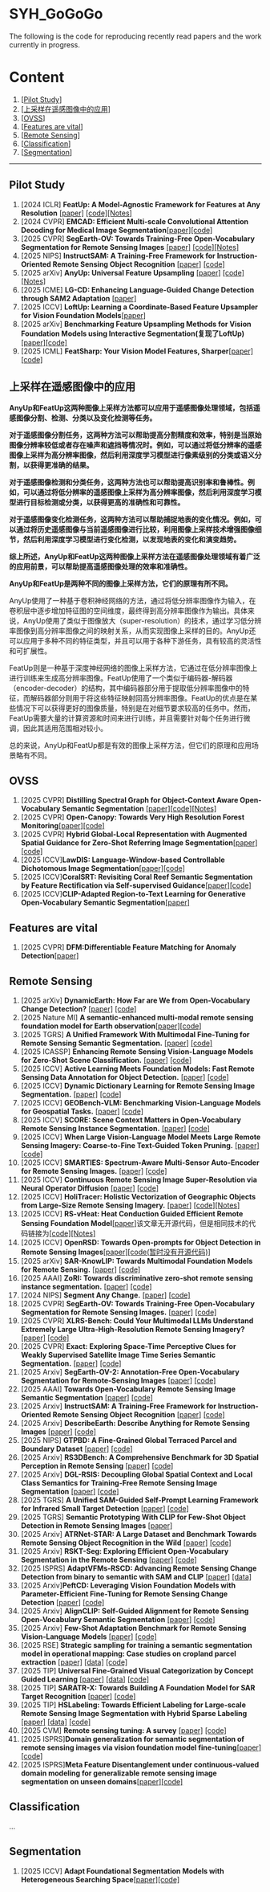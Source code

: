 # SYH_GoGoGo
The following is the code for reproducing recently read papers and the work currently in progress.
# Content
1. [[Pilot Study](#PilotStudy)]
2. [[上采样在遥感图像中的应用](#上采样与遥感)]
3. [[OVSS](#OVSS)]
4. [[Features are vital](#About_Features)]
5. [[Remote Sensing](#Remote_Sensing)]
6. [[Classification](#classification)]
7. [[Segmentation](#segmentation)]
       
-----------------------------------------------------------------------------------------------
<a name="PilotStudy"></a>  
## Pilot Study
1. [2024 ICLR] **FeatUp: A Model-Agnostic Framework for Features at Any Resolution** [[paper]](https://openreview.net/pdf?id=GkJiNn2QDF) [[code]](https://github.com/mhamilton723/FeatUp)[[Notes]](https://github.com/YanghuiSong/SYH_GoGoGo/blob/main/Notes/FeatUp.md)
2. [2024 CVPR] **EMCAD: Efficient Multi-scale Convolutional Attention Decoding for Medical Image Segmentation**[[paper]](https://openaccess.thecvf.com/content/CVPR2024/papers/Rahman_EMCAD_Efficient_Multi-scale_Convolutional_Attention_Decoding_for_Medical_Image_Segmentation_CVPR_2024_paper.pdf)[[code]](https://github.com/SLDGroup/EMCAD)   
3. [2025 CVPR] **SegEarth-OV: Towards Training-Free Open-Vocabulary Segmentation for Remote Sensing Images** [[paper]](https://openaccess.thecvf.com/content/CVPR2025/papers/Li_SegEarth-OV_Towards_Training-Free_Open-Vocabulary_Segmentation_for_Remote_Sensing_Images_CVPR_2025_paper.pdf) [[code]](https://github.com/likyoo/SegEarth-OV)[[Notes]](https://github.com/YanghuiSong/SYH_GoGoGo/blob/main/Notes/SegEarth.md)
4. [2025 NIPS] **InstructSAM: A Training-Free Framework for Instruction-Oriented Remote Sensing Object Recognition** [[paper]](https://arxiv.org/pdf/2505.15818) [[code]](https://github.com/VoyagerXvoyagerx/InstructSAM?tab=readme-ov-file)
5. [2025 arXiv] **AnyUp: Universal Feature Upsampling** [[paper]](https://arxiv.org/abs/2510.12764) [[code]](https://github.com/wimmerth/anyup)[[Notes]](https://github.com/YanghuiSong/SYH_GoGoGo/blob/main/Notes/AnyUp.md)
6. [2025 ICME] **LG-CD: Enhancing Language-Guided Change Detection through SAM2 Adaptation** [[paper]](https://arxiv.org/pdf/2509.21894)
7. [2025 ICCV] **LoftUp: Learning a Coordinate-Based Feature Upsampler for Vision Foundation Models**[[paper]](https://openaccess.thecvf.com/content/ICCV2025/papers/Huang_LoftUp_Learning_a_Coordinate-Based_Feature_Upsampler_for_Vision_Foundation_Models_ICCV_2025_paper.pdf)
8. [2025 arXiv] **Benchmarking Feature Upsampling Methods for Vision Foundation Models using Interactive Segmentation(复现了LoftUp)** [[paper]](https://arxiv.org/pdf/2505.02075)[[code]](https://github.com/havrylovv/iSegProbe)
9. [2025 ICML] **FeatSharp: Your Vision Model Features, Sharper**[[paper]](https://arxiv.org/pdf/2502.16025)[[code]](https://github.com/NVlabs/FeatSharp)

<a name="上采样与遥感"></a>  
## 上采样在遥感图像中的应用
**AnyUp和FeatUp这两种图像上采样方法都可以应用于遥感图像处理领域，包括遥感图像分割、检测、分类以及变化检测等任务。**

**对于遥感图像分割任务，这两种方法可以帮助提高分割精度和效率，特别是当原始图像分辨率较低或者存在噪声和遮挡等情况时。例如，可以通过将低分辨率的遥感图像上采样为高分辨率图像，然后利用深度学习模型进行像素级别的分类或语义分割，以获得更准确的结果。**

**对于遥感图像检测和分类任务，这两种方法也可以帮助提高识别率和鲁棒性。例如，可以通过将低分辨率的遥感图像上采样为高分辨率图像，然后利用深度学习模型进行目标检测或分类，以获得更高的准确性和可靠性。**

**对于遥感图像变化检测任务，这两种方法可以帮助捕捉地表的变化情况。例如，可以通过将历史遥感图像与当前遥感图像进行比较，利用图像上采样技术增强图像细节，然后利用深度学习模型进行变化检测，以发现地表的变化和演变趋势。**

**综上所述，AnyUp和FeatUp这两种图像上采样方法在遥感图像处理领域有着广泛的应用前景，可以帮助提高遥感图像处理的效率和准确性。**

**AnyUp和FeatUp是两种不同的图像上采样方法，它们的原理有所不同。**

AnyUp使用了一种基于卷积神经网络的方法，通过将低分辨率图像作为输入，在卷积层中逐步增加特征图的空间维度，最终得到高分辨率图像作为输出。具体来说，AnyUp使用了类似于图像放大（super-resolution）的技术，通过学习低分辨率图像到高分辨率图像之间的映射关系，从而实现图像上采样的目的。AnyUp还可以应用于多种不同的特征类型，并且可以用于各种下游任务，具有较高的灵活性和可扩展性。

FeatUp则是一种基于深度神经网络的图像上采样方法，它通过在低分辨率图像上进行训练来生成高分辨率图像。FeatUp使用了一个类似于编码器-解码器（encoder-decoder）的结构，其中编码器部分用于提取低分辨率图像中的特征，而解码器部分则用于将这些特征映射回高分辨率图像。FeatUp的优点是在某些情况下可以获得更好的图像质量，特别是在对细节要求较高的任务中。然而，FeatUp需要大量的计算资源和时间来进行训练，并且需要针对每个任务进行微调，因此其适用范围相对较小。

总的来说，AnyUp和FeatUp都是有效的图像上采样方法，但它们的原理和应用场景略有不同。


<a name="OVSS"></a>  
## OVSS
1. [2025 CVPR] **Distilling Spectral Graph for Object-Context Aware Open-Vocabulary Semantic Segmentation** [[paper]](https://arxiv.org/pdf/2411.17150)[[code]](https://github.com/MICV-yonsei/CASS)[[Notes]](https://github.com/YanghuiSong/SYH_GoGoGo/blob/main/Notes/CASS.md)
2. [2025 CVPR] **Open-Canopy: Towards Very High Resolution Forest Monitoring**[[paper]](https://openaccess.thecvf.com/content/CVPR2025/papers/Fogel_Open-Canopy_Towards_Very_High_Resolution_Forest_Monitoring_CVPR_2025_paper.pdf)[[code]](https://github.com/fajwel/Open-Canopy)
3. [2025 CVPR] **Hybrid Global-Local Representation with Augmented Spatial Guidance for Zero-Shot Referring Image Segmentation**[[paper]](https://openaccess.thecvf.com/content/CVPR2025/papers/Liu_Hybrid_Global-Local_Representation_with_Augmented_Spatial_Guidance_for_Zero-Shot_Referring_CVPR_2025_paper.pdf)[[code]](https://github.com/fhgyuanshen/HybridGL)
4. [2025 ICCV]**LawDIS: Language-Window-based Controllable Dichotomous Image Segmentation**[[paper]](https://openaccess.thecvf.com/content/ICCV2025/papers/Yan_LawDIS_Language-Window-based_Controllable_Dichotomous_Image_Segmentation_ICCV_2025_paper.pdf)[[code]](https://github.com/XinyuYanTJU/LawDIS)
5. [2025 ICCV]**CoralSRT: Revisiting Coral Reef Semantic Segmentation by Feature Rectification via Self-supervised Guidance**[[paper]](https://coralsrt.hkustvgd.com/papers/CoralSRT.pdf)[[code]](https://github.com/zhengziqiang/CoralSRT)
6. [2025 ICCV]**CLIP-Adapted Region-to-Text Learning for Generative Open-Vocabulary Semantic Segmentation**[[paper]](https://openaccess.thecvf.com/content/ICCV2025/papers/Ge_CLIP-Adapted_Region-to-Text_Learning_for_Generative_Open-Vocabulary_Semantic_Segmentation_ICCV_2025_paper.pdf)

<a name="About_Features"></a>  
## Features are vital
1. [2025 CVPR] **DFM:Differentiable Feature Matching for Anomaly Detection**[[paper]](https://openaccess.thecvf.com/content/CVPR2025/papers/Wu_DFM_Differentiable_Feature_Matching_for_Anomaly_Detection_CVPR_2025_paper.pdf)

<a name="Remote_Sensing"></a>  
## Remote Sensing
1. [2025 arXiv] **DynamicEarth: How Far are We from Open-Vocabulary Change Detection?** [[paper]](https://arXiv.org/abs/2501.12931) [[code]](https://github.com/likyoo/DynamicEarth)
2. [2025 Nature MI] **A semantic-enhanced multi-modal remote sensing foundation model for Earth observation**[[paper]](https://www.nature.com/articles/s42256-025-01078-8)[[code]](https://github.com/kang-wu/SkySensePlusPlus)
3. [2025 TGRS] **A Unified Framework With Multimodal Fine-Tuning for Remote Sensing Semantic Segmentation.** [[paper]](https://ieeexplore.ieee.org/document/11063320) [[code]](https://github.com/sstary/SSRS)
4. [2025 ICASSP] **Enhancing Remote Sensing Vision-Language Models for Zero-Shot Scene Classification.** [[paper]](https://arXiv.org/abs/2409.00698) [[code]](https://github.com/elkhouryk/RS-TransCLIP)
5. [2025 ICCV] **Active Learning Meets Foundation Models: Fast Remote Sensing Data Annotation for Object Detection.** [[paper]](https://openaccess.thecvf.com/content/ICCV2025/papers/Burges_Active_Learning_Meets_Foundation_Models_Fast_Remote_Sensing_Data_Annotation_ICCV_2025_paper.pdf) [[code]](https://github.com/mburges-cvl/ICCV_AL4FM)
6. [2025 ICCV] **Dynamic Dictionary Learning for Remote Sensing Image Segmentation.** [[paper]](https://arXiv.org/pdf/2503.06683) [[code]](https://github.com/XavierJiezou/D2LS)
7. [2025 ICCV] **GEOBench-VLM: Benchmarking Vision-Language Models for Geospatial Tasks.** [[paper]](https://arxiv.org/pdf/2411.19325) [[code]](https://github.com/The-AI-Alliance/GEO-Bench-VLM)
8. [2025 ICCV] **SCORE: Scene Context Matters in Open-Vocabulary Remote Sensing Instance Segmentation.** [[paper]](https://arXiv.org/abs/2507.12857) [[code]](https://github.com/HuangShiqi128/SCORE)
9. [2025 ICCV] **When Large Vision-Language Model Meets Large Remote Sensing Imagery: Coarse-to-Fine Text-Guided Token Pruning.** [[paper]](https://arXiv.org/pdf/2503.07588) [[code]](https://github.com/VisionXLab/LRS-VQA)
10. [2025 ICCV] **SMARTIES: Spectrum-Aware Multi-Sensor Auto-Encoder for Remote Sensing Images.** [[paper]](https://openaccess.thecvf.com/content/ICCV2025/papers/Sumbul_SMARTIES_Spectrum-Aware_Multi-Sensor_Auto-Encoder_for_Remote_Sensing_Images_ICCV_2025_paper.pdf) [[code]](https://github.com/gsumbul/SMARTIES)
11. [2025 ICCV] **Continuous Remote Sensing Image Super-Resolution via Neural Operator Diffusion** [[paper]](https://openaccess.thecvf.com/content/ICCV2025/papers/Xu_NeurOp-Diff_Continuous_Remote_Sensing_Image_Super-Resolution_via_Neural_Operator_Diffusion_ICCV_2025_paper.pdf) [[code]](https://github.com/zerono000/NeurOp-Diff)
12. [2025 ICCV] **HoliTracer: Holistic Vectorization of Geographic Objects from Large-Size Remote Sensing Imagery.** [[paper]](https://openaccess.thecvf.com/content/ICCV2025/papers/Wang_HoliTracer_Holistic_Vectorization_of_Geographic_Objects_from_Large-Size_Remote_Sensing_ICCV_2025_paper.pdf) [[code]](https://github.com/vvangfaye/HoliTracer)[[Notes]](https://github.com/YanghuiSong/SYH_GoGoGo/blob/main/Notes/HoliTracer.md)
13. [2025 ICCV] **RS-vHeat: Heat Conduction Guided Efficient Remote Sensing Foundation Model**[[paper]](https://openaccess.thecvf.com/content/ICCV2025/papers/Hu_RS-vHeat_Heat_Conduction_Guided_Efficient_Remote_Sensing_Foundation_Model_ICCV_2025_paper.pdf)该文章无开源代码，但是相同技术的代码链接为[[code]](https://github.com/MzeroMiko/vHeat)[[Notes]](https://github.com/YanghuiSong/SYH_GoGoGo/blob/main/Notes/RS-vHeat.md)
14. [2025 ICCV] **OpenRSD: Towards Open-prompts for Object Detection in Remote Sensing Images**[[paper]](https://openaccess.thecvf.com/content/ICCV2025/papers/Huang_OpenRSD_Towards_Open-prompts_for_Object_Detection_in_Remote_Sensing_Images_ICCV_2025_paper.pdf)[[code(暂时没有开源代码)]](https://github.com/floatingstarZ/OpenRSD)
15. [2025 arXiv] **SAR-KnowLIP: Towards Multimodal Foundation Models for Remote Sensing.** [[paper]](https://arxiv.org/pdf/2509.23927) [[code]](https://github.com/yangyifremad/SARKnowLIP)
16. [2025 AAAI] **ZoRI: Towards discriminative zero-shot remote sensing instance segmentation.** [[paper]](https://arXiv.org/abs/2412.12798) [[code]](https://github.com/HuangShiqi128/ZoRI)
17. [2024 NIPS] **Segment Any Change.** [[paper]](https://proceedings.NIPS.cc/paper_files/paper/2024/file/9415416201aa201902d1743c7e65787b-Paper-Conference.pdf) [[code]](https://github.com/Z-Zheng/pytorch-change-models)
18. [2025 CVPR] **SegEarth-OV: Towards Training-Free Open-Vocabulary Segmentation for Remote Sensing Images.** [[paper]](https://arXiv.org/abs/2410.01768) [[code]](https://github.com/likyoo/SegEarth-OV)
19. [2025 CVPR] **XLRS-Bench: Could Your Multimodal LLMs Understand Extremely Large Ultra-High-Resolution Remote Sensing Imagery?** [[paper]](https://arXiv.org/abs/2503.23771) [[code]](https://github.com/EvolvingLMMs-Lab/XLRS-Bench)
20. [2025 CVPR] **Exact: Exploring Space-Time Perceptive Clues for Weakly Supervised Satellite Image Time Series Semantic Segmentation.** [[paper]](https://openaccess.thecvf.com/content/CVPR2025/papers/Zhu_Exact_Exploring_Space-Time_Perceptive_Clues_for_Weakly_Supervised_Satellite_Image_CVPR_2025_paper.pdf) [[code]](https://github.com/MiSsU-HH/Exact)
21. [2025 Arxiv] **SegEarth-OV-2: Annotation-Free Open-Vocabulary Segmentation for Remote-Sensing Images** [[paper]](https://arxiv.org/abs/2508.18067)  [[code]](https://github.com/earth-insights/SegEarth-OV-2)
22. [2025 AAAI] **Towards Open-Vocabulary Remote Sensing Image Semantic Segmentation** [[paper]](https://arxiv.org/abs/2412.19492) [[code]](https://github.com/yecy749/GSNet)
23. [2025 Arxiv] **InstructSAM: A Training-Free Framework for Instruction-Oriented Remote Sensing Object Recognition** [[paper]](https://arxiv.org/pdf/2505.15818) [[code]](https://github.com/VoyagerXvoyagerx/InstructSAM)
24. [2025 Arxiv] **DescribeEarth: Describe Anything for Remote Sensing Images** [[paper]](https://arxiv.org/pdf/2509.25654v1) [[code]](https://github.com/earth-insights/DescribeEarth)
25. [2025 NIPS] **GTPBD: A Fine-Grained Global Terraced Parcel and Boundary Dataset** [[paper]](https://arxiv.org/abs/2507.14697) [[code]](https://github.com/Z-ZW-WXQ/GTPBD)
26. [2025 Arxiv] **RS3DBench: A Comprehensive Benchmark for 3D Spatial Perception in Remote Sensing** [[paper]](https://arxiv.org/abs/2509.18897) [[code]](https://rs3dbench.github.io)
27. [2025 Arxiv] **DGL-RSIS: Decoupling Global Spatial Context and Local Class Semantics for Training-Free Remote Sensing Image Segmentation** [[paper]](https://arxiv.org/pdf/2509.00598) [[code]](https://github.com/designer1024/DGL-RSIS)
28. [2025 TGRS] **A Unified SAM-Guided Self-Prompt Learning Framework for Infrared Small Target Detection** [[paper]](https://ieeexplore.ieee.org/document/11172325) [[code]](https://github.com/fuyimin96/SAM-SPL)
29. [2025 TGRS] **Semantic Prototyping With CLIP for Few-Shot Object Detection in Remote Sensing Images** [[paper]](https://ieeexplore.ieee.org/document/10930588)
30. [2025 Arxiv] **ATRNet-STAR: A Large Dataset and Benchmark Towards Remote Sensing Object Recognition in the Wild** [[paper]](https://arxiv.org/abs/2501.13354) [[code]](https://github.com/waterdisappear/ATRNet-STAR)
31. [2025 Arxiv] **RSKT-Seg: Exploring Efficient Open-Vocabulary Segmentation in the Remote Sensing** [[paper]](https://arxiv.org/pdf/2509.12040) [[code]](https://github.com/LiBingyu01/RSKT-Seg)
32. [2025 ISPRS]  **AdaptVFMs-RSCD: Advancing Remote Sensing Change Detection from binary to semantic with SAM and CLIP** [[paper]](https://doi.org/10.1016/j.isprsjprs.2025.09.010) [[data]](https://github.com/Jiang-CHD-YunNan/RS-VFMs-Fine-tuning-Dataset)
33. [2025 Arxiv]**PeftCD: Leveraging Vision Foundation Models with Parameter-Efficient Fine-Tuning for Remote Sensing Change Detection** [[paper]](https://arxiv.org/pdf/2509.09572) [[code]](https://github.com/dyzy41/PeftCD)
34. [2025 Arxiv] **AlignCLIP: Self-Guided Alignment for Remote Sensing Open-Vocabulary Semantic Segmentation** [[paper]](https://openreview.net/forum?id=hpD3tn7Xbp) [[code]](https://openreview.net/attachment?id=hpD3tn7Xbp&name=supplementary_material)
35. [2025 Arxiv] **Few-Shot Adaptation Benchmark for Remote Sensing Vision-Language Models** [[paper]](https://arxiv.org/pdf/2510.07135) [[code]](https://github.com/elkhouryk/fewshot_RSVLMs)
36. [2025 RSE] **Strategic sampling for training a semantic segmentation model in operational mapping: Case studies on cropland parcel extraction** [[paper]](https://doi.org/10.1016/j.rse.2025.115034) [[data]](https://doi.org/10.5281/zenodo.16595511) [[code]](https://github.com/Remote-Sensing-of-Land-Resource-Lab/Training-Sample-Selection)
37. [2025 TIP] **Universal Fine-Grained Visual Categorization by Concept Guided Learning** [[paper]](https://ieeexplore.ieee.org/document/10829548) [[data]](https://drive.google.com/file/d/11hYbdO32hyspucDKp5wwjwvCaD38AEKe/view?usp=sharing) [[code]](https://github.com/BiQiWHU/CGL)
38. [2025 TIP] **SARATR-X: Towards Building A Foundation Model for SAR Target Recognition** [[paper]](https://ieeexplore.ieee.org/document/10856784) [[code]](https://github.com/waterdisappear/SARATR-X)
39. [2025 TIP] **HSLabeling: Towards Efficient Labeling for Large-scale Remote Sensing Image Segmentation with Hybrid Sparse Labeling** [[paper]](https://ieeexplore.ieee.org/document/10829548) [[data]](https://drive.google.com/drive/folders/1CiYzJyBn1rV-xsrsYQ6o2HDQjdfnadHl) [[code]](https://github.com/linjiaxing99/HSLabeling)
40. [2025 CVM] **Remote sensing tuning: A survey** [[paper]](https://ieeexplore.ieee.org/document/11119145) [[code]](https://github.com/DongshuoYin/Remote-Sensing-Tuning-A-Survey/tree/main)
41. [2025 ISPRS]**Domain generalization for semantic segmentation of remote sensing images via vision foundation model fine-tuning**[[paper]](https://www.sciencedirect.com/science/article/pii/S0924271625003569)[[code]](https://github.com/mmmll23/GeoSA-BaSA)
42. [2025 ISPRS]**Meta Feature Disentanglement under continuous-valued domain modeling for generalizable remote sensing image segmentation on unseen domains**[[paper]](https://www.sciencedirect.com/science/article/pii/S0924271625003879)[[code]](https://github.com/LCB1970/MetaFD)


<a name="classification"></a>  
## Classification
...
<a name="segmentation"></a>  
## Segmentation
1. [2025 ICCV] **Adapt Foundational Segmentation Models with Heterogeneous Searching Space**[[paper]](https://openaccess.thecvf.com/content/ICCV2025/papers/Yi_Adapt_Foundational_Segmentation_Models_with_Heterogeneous_Searching_Space_ICCV_2025_paper.pdf)[[code]](https://github.com/llipika/A2A-HSS)






